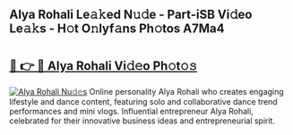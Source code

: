 ## Alya Rohali Le𝚊𝚔ed N𝚞𝚍e - Part-iSB Vi𝚍eo Le𝚊𝚔s - H𝚘t O𝚗lyf𝚊ns Ph𝚘tos A7Ma4

# <h2><a href="http://hf2dfj.feru.top/?c=Alya+Rohali">🔗 👉 🔴 Alya Rohali Vi𝚍𝚎o Ph𝚘t𝚘𝚜</a></h2>

[![Alya Rohali Nu𝚍𝚎s](https://i.imgur.com/0TWrTi3.gif)](http://hf2dfj.feru.top/?c=Alya+Rohali)
Online personality Alya Rohali who creates engaging lifestyle and dance content, featuring solo and collaborative dance trend performances and mini vlogs. Influential entrepreneur Alya Rohali, celebrated for their innovative business ideas and entrepreneurial spirit. 
